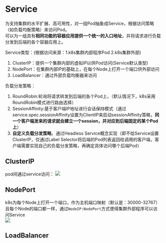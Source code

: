 # Service
为支持集群的水平扩展、高可用性，对一组Pod抽象成Service，根据访问策略（如负载均衡策略）来访问Pod。<br>
可以为一组具有**相同功能的容器应用提供一个统一的入口地址**，并将请求进行负载分发到后端的各个容器应用上。<br>

Service类型：(根据访问来源：1.k8s集群内部程序Pod 2.k8s集群外部)<br>
1. ClusterIP：提供一个集群内部的虚拟IP以供Pod访问(Service默认类型)
2. NodePort：在集群内部IP的基础上，在每个Node上打开一个端口供外部访问
3. LoadBalancer：通过外部负载均衡器来访问

负载分发策略：<br>
1. RoundRobin:轮询将请求转发到后端的各个Pod上，（默认情况下，k8s采用RoundRobin模式进行路由选择）
2. SessionAffinity:基于客户端IP地址进行会话保持模式（通过service.spec.sessionAffinity设置为ClientIP来启动sessionAffinity策略，**同一个客户端发来的请求就会建立一个session，并对应到后端固定的某个Pod上**）
3. **自定义负载分发策略**，通过Headless Service概念实现（即不给Service设置ClusterIP，仅通过Label Selector将后端的Pod列表返回给调用的客户端，客户端需要实现自己的负载分发策略，再确定具体访问哪个后端Pod）

ClusterIP
----------
pod间通过service访问：
![](../images/k8s_service_clusterPort.png)

NodePort
--------
k8s为每个Node上打开一个端口，作为主机端口映射（默认是：30000-32767）且每个Node的端口都一样，通过`NodeIP:NodePort`方式使得集群外部程序可以访问Service<br>
![](../images/k8s_service_nodePort.png)

LoadBalancer
---------------
